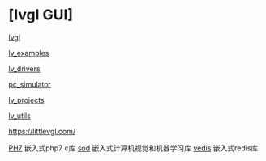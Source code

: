 # [lvgl GUI]

[lvgl](https://github.com/wangyangyangisme/lvgl)

[lv_examples](https://github.com/wangyangyangisme/lv_examples)

[lv_drivers](https://github.com/wangyangyangisme/lv_drivers)

[pc_simulator](https://github.com/wangyangyangisme/pc_simulator)

[lv_projects](https://github.com/wangyangyangisme/lv_projects)

[lv_utils](https://github.com/wangyangyangisme/lv_utils)

https://littlevgl.com/


[PH7](https://github.com/wangyangyangisme/PH7) 嵌入式php7 c库
[sod](https://github.com/wangyangyangisme/sod) 嵌入式计算机视觉和机器学习库
[vedis](https://github.com/wangyangyangisme/vedis) 嵌入式redis库




















